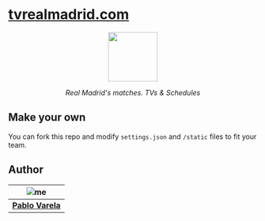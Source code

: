 # [tvrealmadrid.com](https://tvrealmadrid.com)

<p align="center">
  <img src="https://tvrealmadrid.com/static/header.svg" width="100px" />
</p>
<p align="center"><i>Real Madrid's matches. TVs & Schedules</i></p>


## Make your own

You can fork this repo and modify `settings.json` and `/static` files to fit your team.


## Author

| ![me](https://www.gravatar.com/avatar/fa50aeff0ddd6e63273a068b04353d9d?s=100)|
| -----------------------------------------------------------------------------|
| [__Pablo Varela__](http://pablo.life)                                        |
